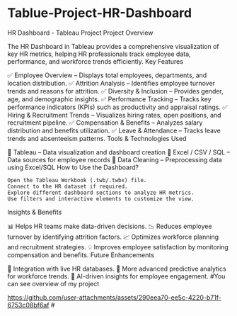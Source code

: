 # Tablue-Project-HR-Dashboard

HR Dashboard - Tableau Project
Project Overview

The HR Dashboard in Tableau provides a comprehensive visualization of key HR metrics, helping HR professionals track employee data, performance, and workforce trends efficiently.
Key Features

✅ Employee Overview – Displays total employees, departments, and location distribution.
✅ Attrition Analysis – Identifies employee turnover trends and reasons for attrition.
✅ Diversity & Inclusion – Provides gender, age, and demographic insights.
✅ Performance Tracking – Tracks key performance indicators (KPIs) such as productivity and appraisal ratings.
✅ Hiring & Recruitment Trends – Visualizes hiring rates, open positions, and recruitment pipeline.
✅ Compensation & Benefits – Analyzes salary distribution and benefits utilization.
✅ Leave & Attendance – Tracks leave trends and absenteeism patterns.
Tools & Technologies Used

🔹 Tableau – Data visualization and dashboard creation
🔹 Excel / CSV / SQL – Data sources for employee records
🔹 Data Cleaning – Preprocessing data using Excel/SQL
How to Use the Dashboard?

    Open the Tableau Workbook (.twb/.twbx) file.
    Connect to the HR dataset if required.
    Explore different dashboard sections to analyze HR metrics.
    Use filters and interactive elements to customize the view.

Insights & Benefits

📊 Helps HR teams make data-driven decisions.
📉 Reduces employee turnover by identifying attrition factors.
📈 Optimizes workforce planning and recruitment strategies.
💡 Improves employee satisfaction by monitoring compensation and benefits.
Future Enhancements

🚀 Integration with live HR databases.
📌 More advanced predictive analytics for workforce trends.
📍 AI-driven insights for employee engagement.
#You can see overview of my project 

https://github.com/user-attachments/assets/290eea70-ee5c-4220-b71f-6753c08bf6af
 #[](url)
